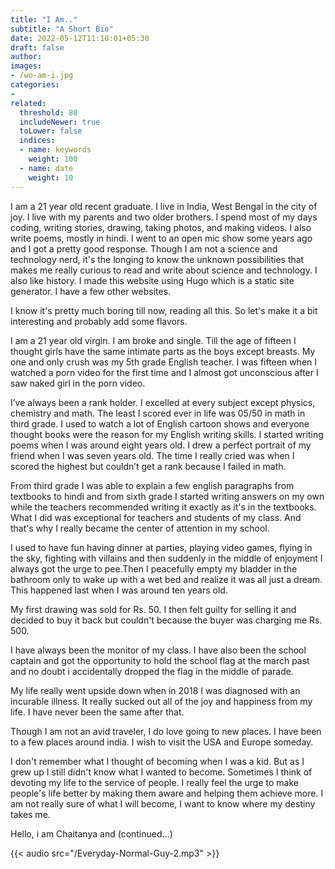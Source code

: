 ```yaml
---
title: "I Am.."
subtitle: "A Short Bio"
date: 2022-05-12T11:10:01+05:30
draft: false
author:
images:
- /wo-am-i.jpg
categories:
-
related:
  threshold: 80
  includeNewer: true
  toLower: false
  indices:
  - name: keywords
    weight: 100
  - name: date
    weight: 10
---
```


I am a 21 year old recent graduate. I live in India, West Bengal in the city of joy. I live with my parents and two older brothers. I spend most of my days coding, writing stories, drawing, taking photos, and making videos. I also write poems, mostly in hindi. I went to an open mic show some years ago and I got a pretty good response. Though I am not a science and technology nerd, it's the longing to know the unknown possibilities that makes me really curious to read and write about science and technology. I also like history. I made this website using Hugo which is a static site generator. I have a few other websites.

I know it's pretty much boring till now, reading all this. So let's make it a bit interesting and probably add some flavors.

I am a 21 year old virgin. I am broke and single. Till the age of fifteen I thought girls have the same intimate parts as the boys except breasts. My one and only crush was my 5th grade English teacher. I was fifteen when I watched a porn video for the first time and I almost got unconscious after I saw naked girl in the porn video. 

I’ve always been a rank holder. I excelled at every subject except physics, chemistry and math. The least I scored ever in life was 05/50 in math in third grade. I used to watch a lot of English cartoon shows and everyone thought books were the reason for my English writing skills. I started writing poems when I was around eight years old. I drew a perfect portrait of my friend when I was seven years old. The time I really cried was when I scored the highest but couldn’t get a rank because I failed in math.

From third grade I was able to explain a few english paragraphs from textbooks to hindi and from sixth grade I started writing answers on my own while the teachers recommended writing it exactly as it's in the textbooks. What I did was exceptional for teachers and students of my class. And that's why I really became the center of attention in my school.

I used to have fun having dinner at parties, playing video games, flying in the sky, fighting with villains and then suddenly in the middle of enjoyment I always got the urge to pee.Then I peacefully empty my bladder in the bathroom only to wake up with a wet bed and realize it was all just a dream. This happened last when I was around ten years old.

My first drawing was sold for Rs. 50. I then felt guilty for selling it and decided to buy it back but couldn't because the buyer was charging me Rs. 500.

I have always been the monitor of my class. I have also been the school captain and got the opportunity to hold the school flag at the march past and no doubt i accidentally dropped the flag in the middle of parade.

My life really went upside down when in 2018 I was diagnosed with an incurable illness. It really sucked out all of the joy and happiness from my life. I have never been the same after that.

Though I am not an avid traveler, I do love going to new places. I have been to a few places around india. I wish to visit the USA and Europe someday. 

I don't remember what I thought of becoming when I was a kid. But as I grew up I still didn't know what I wanted to become. Sometimes I think of devoting my life to the service of people. I really feel the urge to make people's life better by making them aware and helping them achieve more. I am not really sure of what I will become, I want to know where my destiny takes me. 

Hello, i am Chaitanya and (continued...)

{{< audio src="/Everyday-Normal-Guy-2.mp3" >}}
